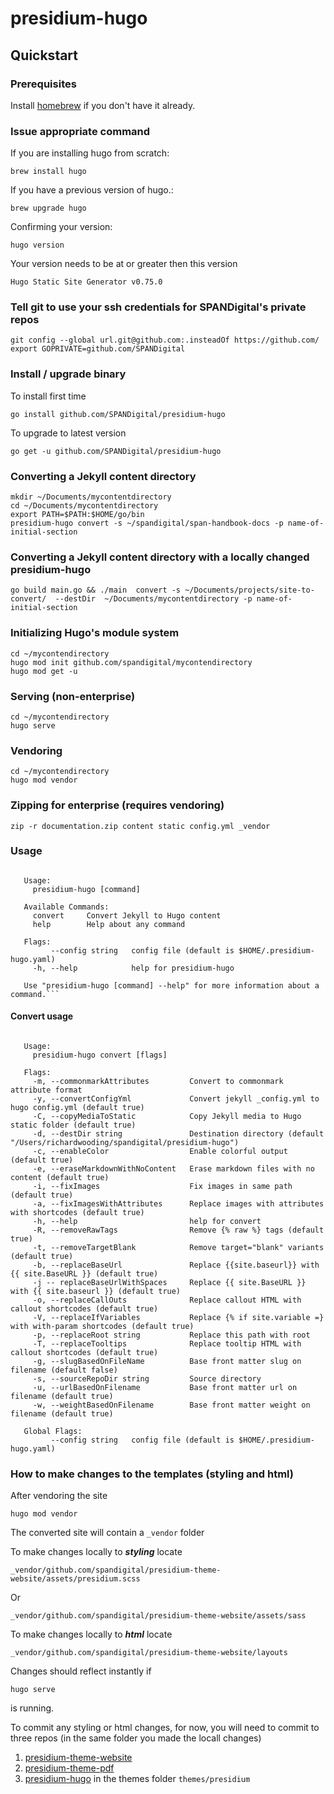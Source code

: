 # presidium-hugo

## Quickstart

### Prerequisites
Install [homebrew](https://brew.sh/) if you don't have it already.

### Issue appropriate command

If you are installing hugo from scratch:

```brew install hugo```

If you have a previous version of hugo.:

```brew upgrade hugo```

Confirming your version:

```hugo version```

Your version needs to be at or greater then this version

```Hugo Static Site Generator v0.75.0```

### Tell git to use your ssh credentials for SPANDigital's private repos

```
git config --global url.git@github.com:.insteadOf https://github.com/
export GOPRIVATE=github.com/SPANDigital
```

### Install / upgrade binary

To install first time
```
go install github.com/SPANDigital/presidium-hugo
```
To upgrade to latest version
```
go get -u github.com/SPANDigital/presidium-hugo
```

### Converting a Jekyll content directory

```
mkdir ~/Documents/mycontentdirectory
cd ~/Documents/mycontentdirectory
export PATH=$PATH:$HOME/go/bin
presidium-hugo convert -s ~/spandigital/span-handbook-docs -p name-of-initial-section
```

### Converting a Jekyll content directory with a locally changed presidium-hugo

```
go build main.go && ./main  convert -s ~/Documents/projects/site-to-convert/  --destDir  ~/Documents/mycontentdirectory -p name-of-initial-section
```

### Initializing Hugo's module system

````
cd ~/mycontendirectory
hugo mod init github.com/spandigital/mycontendirectory
hugo mod get -u
````
### Serving (non-enterprise)
````
cd ~/mycontendirectory
hugo serve
````

### Vendoring
````
cd ~/mycontendirectory
hugo mod vendor
````

### Zipping for enterprise (requires vendoring)
````
zip -r documentation.zip content static config.yml _vendor
````

### Usage

```CLI tools for managing Presidium Hugo content

   Usage:
     presidium-hugo [command]

   Available Commands:
     convert     Convert Jekyll to Hugo content
     help        Help about any command

   Flags:
         --config string   config file (default is $HOME/.presidium-hugo.yaml)
     -h, --help            help for presidium-hugo

   Use "presidium-hugo [command] --help" for more information about a command.```
```

#### Convert usage

```Convert Jekyll to Hugo content

   Usage:
     presidium-hugo convert [flags]

   Flags:
     -m, --commonmarkAttributes         Convert to commonmark attribute format
     -y, --convertConfigYml             Convert jekyll _config.yml to hugo config.yml (default true)
     -C, --copyMediaToStatic            Copy Jekyll media to Hugo static folder (default true)
     -d, --destDir string               Destination directory (default "/Users/richardwooding/spandigital/presidium-hugo")
     -c, --enableColor                  Enable colorful output (default true)
     -e, --eraseMarkdownWithNoContent   Erase markdown files with no content (default true)
     -i, --fixImages                    Fix images in same path (default true)
     -a, --fixImagesWithAttributes      Replace images with attributes with shortcodes (default true)
     -h, --help                         help for convert
     -R, --removeRawTags                Remove {% raw %} tags (default true)
     -t, --removeTargetBlank            Remove target="blank" variants (default true)
     -b, --replaceBaseUrl               Replace {{site.baseurl}} with {{ site.BaseURL }} (default true)
     -j -- replaceBaseUrlWithSpaces     Replace {{ site.BaseURL }} with {{ site.baseurl }} (default true)
     -o, --replaceCallOuts              Replace callout HTML with callout shortcodes (default true)
     -V, --replaceIfVariables           Replace {% if site.variable =} with with-param shortcodes (default true)
     -p, --replaceRoot string           Replace this path with root
     -T, --replaceTooltips              Replace tooltip HTML with callout shortcodes (default true)
     -g, --slugBasedOnFileName          Base front matter slug on filename (default false)
     -s, --sourceRepoDir string         Source directory
     -u, --urlBasedOnFilename           Base front matter url on filename (default true)
     -w, --weightBasedOnFilename        Base front matter weight on filename (default true)

   Global Flags:
         --config string   config file (default is $HOME/.presidium-hugo.yaml)
  ```

### How to make changes to the templates (styling and html)

After vendoring the site
```
hugo mod vendor
```

The converted site will contain a ```_vendor``` folder

To make changes locally to ***styling*** locate
```
_vendor/github.com/spandigital/presidium-theme-website/assets/presidium.scss
```
Or
```
_vendor/github.com/spandigital/presidium-theme-website/assets/sass
```
To make changes locally to ***html*** locate
```
_vendor/github.com/spandigital/presidium-theme-website/layouts
```

Changes should reflect instantly if
```
hugo serve
```
is running.

To commit any styling or html changes, for now, you will need to commit to three repos (in the same folder you made the locall changes)
1. [presidium-theme-website](https://github.com/spandigital/presidium-theme-website)
2. [presidium-theme-pdf](https://github.com/SPANDigital/presidium-theme-pdf)
3. [presidium-hugo](https://github.com/SPANDigital/presidium-hugo/tree/master/themes/presidium) in the themes folder  ```themes/presidium```

